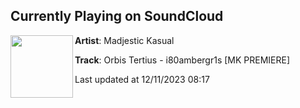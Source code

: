 ## Currently Playing on SoundCloud

[<img align="left" width="100" src="https://i1.sndcdn.com/artworks-aC6ON6fyYSuNhtl2-NO9ZFA-t500x500.jpg">](https://soundcloud.com/madjestickasual/orbis-tertius-i80ambergr1s)

**Artist**: Madjestic Kasual 

**Track**: Orbis Tertius - i80ambergr1s [MK PREMIERE]

Last updated at 12/11/2023 08:17
